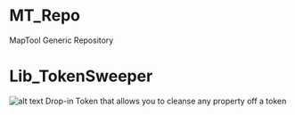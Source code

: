 # MT_Repo
MapTool Generic Repository

# Lib_TokenSweeper
![alt text](https://github.com/Jmr3366/Lib_SpellLibrary/blob/main/LibTokens/Lib_TokenSweeper.webp?raw=true)
Drop-in Token that allows you to cleanse any property off a token
